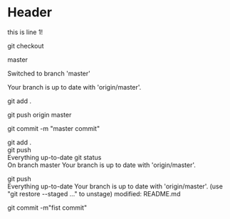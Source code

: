 # Header
this is line 1!


git checkout

master

Switched to branch 'master'

Your branch is up to date with 'origin/master'.

git add .

git push origin master

git commit -m "master commit"



git add .    
 git push     
Everything up-to-date
  git status   
On branch master
Your branch is up to date with 'origin/master'.

  git push     
Everything up-to-date
Your branch is up to date with 'origin/master'.
  (use "git restore --staged <file>..." to unstage)
        modified:   README.md

  git commit -m"fist commit"